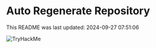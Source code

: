 # Auto Regenerate Repository

This README was last updated: 2024-09-27 07:51:06

 ![TryHackMe](https://tryhackme.com/badge/533634)